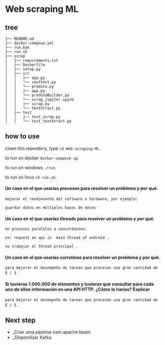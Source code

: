 # Web scraping ML


## tree

    ├── README.md
    ├── docker-compose.yml
    ├── run.bat
    ├── run.sh
    ├── scrap
    │   ├── requirements.txt
    │   ├── Dockerfile
    │   ├── setup.py
    │   ├── src
    │   │   ├── app.py
    │   │   └── conftest.py
    │   │   └── produto.py
    │   │   ├── app.py
    │   │   └── produtoBuilder.py
    │   │   └── scrap_jupyter.ipynb
    │   │   ├── scrap.py
    │   │   └── textStract.py
    │   ├── test
    │   │   ├── test_scrap.py
    │   │   └── test_textStract.py


## how to use

cloen this repository, type `cd Web-scraping-ML`.

to run on docker `docker-compose up`.

to run on windows `./run`.

to run on  linux `sh run.sh`.


#### Un caso en el que usarías procesos para resolver un problema y por qué.

 `mejorar el rendimiento del software o hardware, por ejemplo:`

`guardar datos en múltiples bases de datos`


####	Un caso en el que usarías threads para resolver un problema y por qué.

 `en procesos paralelos o concordantes.`

 `ex: request an api in  main thread of android .`

 `no trabajar el thread principal . `



####    Un caso en el que usarías corrutinas para resolver un problema y por qué.

 `para mejorar el desempeño de tareas que procesan una gran cantidad de E / S` .


 ####   Si tuvieras 1.000.000 de elementos y tuvieras que consultar para cada uno de ellos información en una API HTTP. ¿Cómo lo harías? Explicar
`para mejorar el desempeño de tareas que procesan una gran cantidad de E / S` .
 



## Next step
- _Criar uma pipeline com apache beam
- _Disponilizar Kafka 


